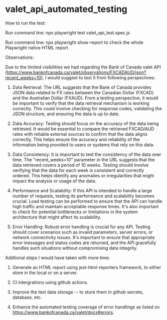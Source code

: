 # valet_api_automated_testing

How to run the test:

Run command line: npx playwright test valet_api_test.spec.js 

Run command line: npx playwright show-report to check the whole Playwright native HTML report

Observations:

Due to the limited visibilities we had regarding the Bank of Canada valet API (https://www.bankofcanada.ca/valet/observations/FXCADAUD/json?recent_weeks=10), I would suggest to test it from following perspectives:

1. Data Retrieval: The URL suggests that the Bank of Canada provides JSON data related to FX rates between the Canadian Dollar (FXCAD) and the Australian Dollar (FXAUD). From a testing perspective, it would be important to verify that the data retrieval mechanism is working correctly. This could involve checking for response codes, validating the JSON structure, and ensuring the data is up to date.

2. Data Accuracy: Testing should focus on the accuracy of the data being retrieved. It would be essential to compare the retrieved FXCAD/AUD rates with reliable external sources to confirm that the data aligns correctly. This helps ensure the accuracy and reliability of the information being provided to users or systems that rely on this data.

3. Data Consistency: It is important to test the consistency of the data over time. The "recent_weeks=10" parameter in the URL suggests that the data retrieved covers a period of 10 weeks. Testing should involve verifying that the data for each week is consistent and correctly ordered. This helps identify any anomalies or irregularities that might impact the analysis or usage of the data.

4. Performance and Scalability: If this API is intended to handle a large number of requests, testing its performance and scalability becomes crucial. Load testing can be performed to ensure that the API can handle high traffic and maintain acceptable response times. It's also important to check for potential bottlenecks or limitations in the system architecture that might affect its scalability.

5. Error Handling: Robust error handling is crucial for any API. Testing should cover scenarios such as invalid parameters, server errors, or network connectivity issues. It's important to ensure that appropriate error messages and status codes are returned, and the API gracefully handles such situations without compromising data integrity.

Addtional steps I would have taken with more time:

1. Generate an HTML report using jest-html-reporters framework, to either store in the local or on a server.

2. CI intergrations using github actions.

3. Improve the test data storage -- to store them in github secrets, database, etc.

4. Enhance the automated testing coverage of error handlings as listed on https://www.bankofcanada.ca/valet/docs#errors.